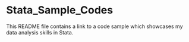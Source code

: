 # Stata_Sample_Codes

This README file contains a link to a code sample which showcases my data analysis skills in Stata.

